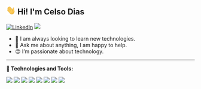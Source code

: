 ## <img src="https://github.com/celsodias12/celsodias12/blob/main/assets/hi.gif" width="25"> Hi! I'm Celso Dias

[![Linkedin](https://img.shields.io/badge/-LinkedIn-blue?style=flat-square&logo=Linkedin&logoColor=white)](https://www.linkedin.com/in/celsodias12/)
![](https://komarev.com/ghpvc/?username=celsodias12&style=flat-square)

- 🔧 I am always looking to learn new technologies.
- 💬 Ask me about anything, I am happy to help.
- 😍 I’m passionate about technology.

---

**🚀 Technologies and Tools:**

<img height="25" src="https://img.shields.io/badge/react_native-62DAFB.svg?&style=for-the-badge&logo=react&logoColor=white"> </img>
<img height="25" src="https://img.shields.io/badge/react-000033.svg?&style=flat-square&logo=react&logoColor=white"> </img>
<img height="25" src="https://img.shields.io/badge/nodejs-00b300.svg?&style=for-the-badge&logo=node.js&logoColor=white"></img>
<img height="25" src="https://img.shields.io/badge/javascript-ffff00.svg?&style=for-the-badge&logo=javascript&logoColor=000"></img>
<img height="25" src="https://img.shields.io/badge/typescript-33adff.svg?&style=for-the-badge&logo=typescript&logoColor=white"></img>
<img height="25" src="https://img.shields.io/badge/postgresql-fff.svg?&style=flat-square&logo=postgresql&logoColor=346791"> </img>
<img height="25" src="https://img.shields.io/badge/docker-0087c9.svg?&style=flat-square&logo=docker&logoColor=white"> </img>
<img height="25" src="https://img.shields.io/badge/mongodb-3a3a3a.svg?&style=flat-square&logo=mongodb&logoColor=12924f"> </img>
